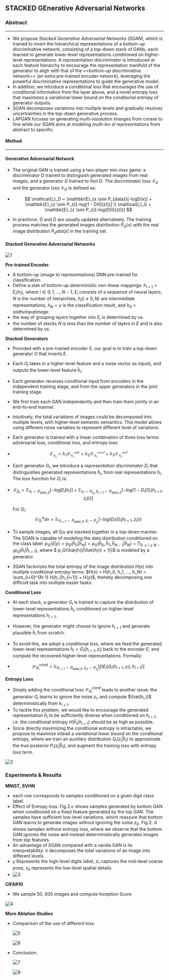 ## STACKED GEnerative Adversarial Networks

### Abstract

------

- We propose *Stacked Generative Adversarial Networks (SGAN),* which is trained to invert the hierarchical representations of a bottom-up discriminative network, consisting of a top-down stack of GANs, each learned to generate lower-level representations conditioned on higher-level representations. A representation discriminator is introduced at each feature hierarchy to encourage the representation manifold of the generator to aligh with that of the ==bottom-up discriminative network== (an extra pre-trained encoder network), leveraging the powerful discriminative representations to guide the generative model.
- In addition, we introduce a conditional loss that encourages the use of conditional information from the layer above, and a novel entropy loss that maximizes a variational lower bound on the conditional entropy of generator outputs.
- SGAN decomposes variations into multiple levels and gradually resolves uncertrainties in the top-down generative process.
- LAPGAN focuses on generating *multi-resolution* imasges from corase to fine while our SGAN aims at modeling *multi-lev el representations* from abstract to specific.



#### Method

------

#### Generative Adversarial Network

- The original GAN is trained using a two-player min-max game: a discriminator D trained to distinguish generated images from real images, and a generator $G$ trained to fool $D$. The discriminator loss $\mathcal{L}_D$ and the generator loss $\mathcal{L}_G$ is defined as:

- $$
  \mathcal{L}_D = \mathbb{E}_{x \sim P_{data}}[-logD(x)] + \mathbb{E}_{z \sim P_z}[-log(1 - D(G(z)))] \\
  \mathcal{L}_G = \mathbb{E}_{z \sim P_z}[-log(D(G(z)))]
  $$

- In practivce, D and G are usually updated alternateely. The training process matches the generated images distribution $P_G(x)$ with the real image distribution $P_data(x)$ in the training set.



#### Stacked Generative Adversarial Networks

![1](./res/1.png)

**Pre-trained Encoder.**

- A bottom-up (image to representations) DNN pre-trained for classification.
- Define a stak of bottom-up deterministic non-linear mappings: $h_{i+1} = E_i(h_i)$, where $i \in {0, 1, ..., N-1}$, $E_i$ consists of a sequence of neural layers, $N$ is the number of hierarchies, $h_i(i \neq 0, N)$ are intermediate representations, $h_N = y$ is the classification result, and $h_0 = x is the input image.$
- the way of grouping layers together into $E_i$ is determined by us.
- the number of stacks $N$ is less than the number of layers in $E​$ and is also determined by us.

**Stacked Generators**

- Provided with a pre-trained encoder $E$, our goal is to train a top-down generator $G$ that inverts $E$.

- Each $G_i$ takes in a higher-level feature and a noise vector as inputs, and outputs the lower-level feature $\hat{h}_i$.

- Each generator receives conditional input from encoders in the independent training stage, and from the upper generators in the joint training stage.

- We first train each GAN independently and then train them jointly in an end-to-end manner.

- Intuitively, the total variations of images could be decomposed into multiple levels, with higher-level semantic semantics. This model allows using different noise variables to represent different level of variations.

- Each generator is trained with a linear combination of three loss terms: adversarial loss, conditional loss, and entropy loss:

- $$
  \mathcal{L_{G_i}} = \lambda_1\mathcal{L_{G_i}^{adv}} + \lambda_2\mathcal{L_{G_i}^{cond}} + \lambda_3\mathcal{L_{G_i}^{ent}}
  $$

- Each generator $G_i$, we introduce a *representation discriminator* $D_i$ that distinguishes generated representations $\hat{h}_i$, from real representations $h_i$. The loss function for $D_i$ is:

- $$
  \mathcal{L}_{D_i} = \mathbb{E}_{h_i \sim P_{data, E}}[-logD_i(h_i)] + \mathbb{E}_{z_i \sim P_{z_i}, h_{i+1} \sim P_{data, E}}[-log(1 - D_i(G_i(h_{i+1}, z_i)))]
  $$

  For $G_i$:
  $$
  \mathcal{L}_{G_i}^adv = \mathbb{E}_{h_{i+1} \sim P_{data, E}, z_i \sim P_{z_i}} [-log(D_i(G_i(h_{i+1}, z_i)))
  $$

- To sample images, all $G_i$s are stacked together in a top-down manner. The SGAN is capable of modeling the data distribution conditioned on the class label: $p_G(\hat{x}|y) = p_G(\hat{h}_0|\hat{h}_N) = p_G(\hat{h}_0, \hat{h}_1, \hat{h}_{N-1}|\hat{h}_N)  = \prod_{0 \leq i \leq N-1} p_G(\hat{h}_i|\hat{h}_{i + 1})$, where $ p_G(\hat{h}_i|\hat{h}_{i + 1})$ is modeled by a generator.
- SGAN factorizes the total entropy of the image distribution $H(x)$ into multiple conditional entropy terms: $H(x) = H(h_0, h_1, ..., h_N) = \sum_{i=0}^{N-1} H(h_i|h_{i+1}) + H(y)$, thereby decomposing one difficult task into multiple easier tasks.

**Conditional Loss**

- At each stack, a generator $G_i$ is trained to capture the distribution of lower-level representations $\hat{h}_i$, conditioned on higher-level representations $h_{i+1}$.

- However, the generator might choose to ignore $h_{i+1}$ and generate plausible $\hat{h}_i$ from scratch.

- To avoid this, we adopt a conditional loss, where we feed the generated lower-level representations $\hat{h}_i = G_i(h_{i+1}, z_i)$ back to the encoder $E$, and compute the recovered higher-level representations. Formally:

- $$
  \mathcal{L}_{G_i}^{cond} = \mathbb{E}_{h_{i+1} \sim P_{data, E}, z_o \sim P_{z_i}}[f(E_i(G_i(h_{i+1}, z_i), h_{i+1})]
  $$

**Entropy Loss**

- Simply adding the conditional loss $\mathcal{L}_{G_i}^{cond}$ leads to another issue: the generator $G_i$ learns to ignore the noise $z_i$, and compute $\hat{h_i}$ deterministically from $h_{i+1}$. 
- To tackle this problem, we would like to encourage the generated representation $\hat{h}_i$ to be sufficiently diverse when conditioned on $h_{i+1}$, i.e. the conditional entropy $H(\hat{h}_i | h_{i+1})$ should be as high as possible.
- Since directly maximizing the conditional entropy is intractable, we propose to maximize intead a *variational lower bound* on the conditional entropy, where we train an auxiliary distribution $Q_i(z_i | \hat{h}_i)$ to approximate the true posterior $P_i(z_i | \hat{h}_i)$, and augment the training loss with entropy loss term.

![2](./res/2.png)



### Experiments & Results



**MNIST, SVHN**

- each row corresponds to samples conditioned on a given digit class label.
- Effect of Entropy loss.  Fig.2.c shows samples generated by bottom GAN when conditioned on a fixed feature generated by the top GAN. The samples have sufficient low-level variations, which reassure that bottom GAN learns to generate images without ignoring the noise $z_0$.  Fig.2. d shows samples without entropy loss, where we observe that the bottom GAN ignores the noise and instead deterministically generates images from top features.
- An advantage of SGAN compared with a vanilla GAN is its interpretability: it decomposes the total variations of an image into different levels.
- $y$ Represents the high-level digits label, $z_1$ captures the mid-level coarse pose, $z_0$ represents the low-level spatial details.
- ![3](./res/3.png)



**CIFAR10**

- We sample 50, 000 images and compute Inception Score

![4](./res/4.png)

**More Ablation Studies**

- Comparison of the use of different loss.

  ![5](./res/5.png)

  ![6](./res/6.png)

- Conclusion:

  ![7](./res/7.png)

  ![8](./res/8.png)